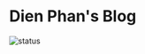 # Dien Phan's Blog
![status](https://img.shields.io/website?label=status&style=flat-square&url=https%3A%2F%2Fdphan.net)

